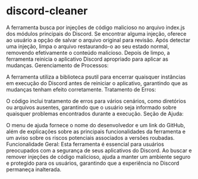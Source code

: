 # discord-cleaner


A ferramenta busca por injeções de código malicioso no arquivo index.js dos módulos principais do Discord. Se encontrar alguma injeção, oferece ao usuário a opção de salvar o arquivo original para revisão.
Após detectar uma injeção, limpa o arquivo restaurando-o ao seu estado normal, removendo efetivamente o conteúdo malicioso.
Depois de limpo, a ferramenta reinicia o aplicativo Discord apropriado para aplicar as mudanças.
Gerenciamento de Processos:

A ferramenta utiliza a biblioteca psutil para encerrar quaisquer instâncias em execução do Discord antes de reiniciar o aplicativo, garantindo que as mudanças tenham efeito corretamente.
Tratamento de Erros:

O código inclui tratamento de erros para vários cenários, como diretórios ou arquivos ausentes, garantindo que o usuário seja informado sobre quaisquer problemas encontrados durante a execução.
Seção de Ajuda:

O menu de ajuda fornece o nome do desenvolvedor e um link do GitHub, além de explicações sobre as principais funcionalidades da ferramenta e um aviso sobre os riscos potenciais associados a versões roubadas.
Funcionalidade Geral:
Esta ferramenta é essencial para usuários preocupados com a segurança de seus aplicativos do Discord. Ao buscar e remover injeções de código malicioso, ajuda a manter um ambiente seguro e protegido para os usuários, garantindo que a experiência no Discord permaneça inalterada.
